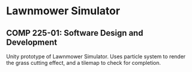 # Lawnmower Simulator
## COMP 225-01: Software Design and Development

Unity prototype of Lawnmower Simulator. Uses particle system to render the grass cutting effect, and a tilemap to check for completion. 
